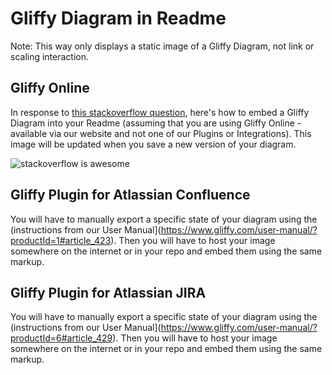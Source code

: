 # Gliffy Diagram in Readme
Note: This way only displays a static image of a Gliffy Diagram, not link or scaling interaction.

## Gliffy Online
In response to [this stackoverflow question](http://stackoverflow.com/questions/31294556/github-readme-render-gliffy-diagrams), here's how to embed a Gliffy Diagram into your Readme (assuming that you are using Gliffy Online - available via our website and not one of our Plugins or Integrations).  This image will be updated when you save a new version of your diagram.

![stackoverflow is awesome](http://www.gliffy.com/go/publish/image/8503597/L.png)


## Gliffy Plugin for Atlassian Confluence
You will have to manually export a specific state of your diagram using the (instructions from our User Manual](https://www.gliffy.com/user-manual/?productId=1#article_423).  Then you will have to host your image somewhere on the internet or in your repo and embed them using the same markup.

## Gliffy Plugin for Atlassian JIRA
You will have to manually export a specific state of your diagram using the (instructions from our User Manual](https://www.gliffy.com/user-manual/?productId=6#article_429).  Then you will have to host your image somewhere on the internet or in your repo and embed them using the same markup.
